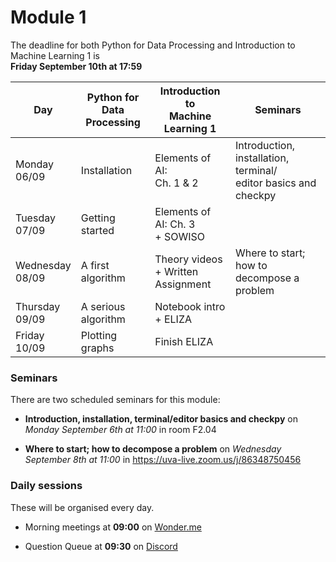 
# Module 1

The deadline for both Python for Data Processing and Introduction to Machine Learning 1 is<br>**Friday September 10th at 17:59**

| Day                | Python for<br>Data Processing | Introduction to<br>Machine Learning 1    | Seminars                                                           |
|--------------------|-------------------------------|------------------------------------------|--------------------------------------------------------------------|
| Monday<br>06/09    | Installation                  | Elements of AI:<br>Ch. 1 & 2             | Introduction, installation, terminal/<br>editor basics and checkpy |
| Tuesday<br>07/09   | Getting started               | Elements of AI: Ch. 3<br>+ SOWISO        |                                                                    |
| Wednesday<br>08/09 | A first algorithm             | Theory videos<br>+ Written Assignment    | Where to start; how to<br>decompose a problem                      |
| Thursday<br>09/09  | A serious algorithm           | Notebook intro<br>+ ELIZA                |                                                                    |
| Friday<br>10/09    | Plotting graphs               | Finish ELIZA                             |                                                                    |

### Seminars

There are two scheduled seminars for this module:

* **Introduction, installation, terminal/editor basics and checkpy** on *Monday September 6th at 11:00* in room F2.04

* **Where to start; how to decompose a problem** on *Wednesday September 8th at 11:00* in <https://uva-live.zoom.us/j/86348750456>

### Daily sessions

These will be organised every day.

* Morning meetings at **09:00** on [Wonder.me](https://www.wonder.me/r?id=c6cdcb4d-7901-44dc-9b9f-fe90898c22a5)

* Question Queue at **09:30** on [Discord](https://discord.gg/y9BVSck5z5)

